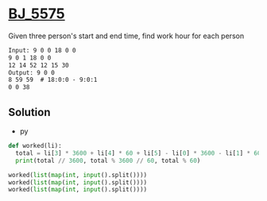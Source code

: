 # [BJ_5575](https://acmicpc.net/problem/5575)

Given three person's start and end time, find work hour for each person

```txt
Input: 9 0 0 18 0 0
9 0 1 18 0 0
12 14 52 12 15 30
Output: 9 0 0
8 59 59  # 18:0:0 - 9:0:1
0 0 38
```

## Solution

* py

```py
def worked(li):
  total = li[3] * 3600 + li[4] * 60 + li[5] - li[0] * 3600 - li[1] * 60 - li[2]
  print(total // 3600, total % 3600 // 60, total % 60)

worked(list(map(int, input().split())))
worked(list(map(int, input().split())))
worked(list(map(int, input().split())))
```
